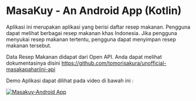 # MasaKuy - An Android App (Kotlin)

Aplikasi ini merupakan aplikasi yang berisi daftar resep makanan. Pengguna dapat melihat berbagai resep makanan khas Indonesia. Jika pengguna menyukai resep makanan tertentu, pengguna dapat menyimpan resep makanan tersebut. 

Data Resep Makanan didapat dari Open API. Anda dapat melihat dokumentasinya disini https://github.com/tomorisakura/unofficial-masakapahariini-api

Demo Aplikasi dapat dilihat pada video di bawah ini :

[![Masakuy-Android App](https://img.youtube.com/vi/teV3aqmDZdo/0.jpg)](https://www.youtube.com/watch?v=teV3aqmDZdo)

